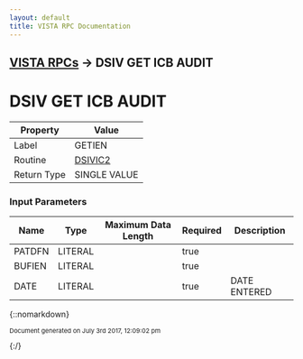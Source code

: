```yaml
---
layout: default
title: VISTA RPC Documentation
---
```


## [VISTA RPCs](TableOfContents) &#8594; DSIV GET ICB AUDIT
# DSIV GET ICB AUDIT



Property | Value
--- | ---
Label | GETIEN
Routine | [DSIVIC2](http://code.osehra.org/dox/Routine_DSIVIC2_source.html)
Return Type | SINGLE VALUE


### Input Parameters

Name | Type | Maximum Data Length | Required | Description
--- | --- | --- | --- | ---
PATDFN | LITERAL |  | true | 
BUFIEN | LITERAL |  | true | 
DATE | LITERAL |  | true | DATE ENTERED



{::nomarkdown} <br/><p style="font-size: 11px">Document generated on July 3rd 2017, 12:09:02 pm</p>{:/}